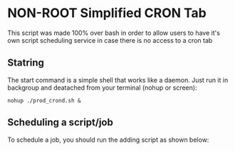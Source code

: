 # NON-ROOT Simplified CRON Tab

This script was made 100% over bash in order to allow users to have it's own script scheduling service in case there is no access to a cron tab

## Statring
The start command is a simple shell that works like a daemon. 
Just run it in backgroup and deatached from your terminal (nohup or screen):
```
nohup ./prod_crond.sh &
```

## Scheduling a script/job
To schedule a job, you should run the adding script as shown below:
```

```
